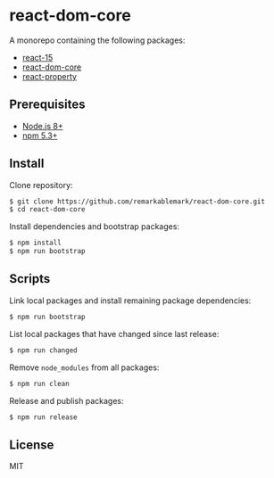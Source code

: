 # react-dom-core

A monorepo containing the following packages:

- [react-15](https://github.com/remarkablemark/react-dom-core/tree/master/packages/react-15)
- [react-dom-core](https://github.com/remarkablemark/react-dom-core/tree/master/packages/react-dom-core)
- [react-property](https://github.com/remarkablemark/react-dom-core/tree/master/packages/react-property)

## Prerequisites

- [Node.js 8+](https://nodejs.org/en/download/)
- [npm 5.3+](https://www.npmjs.com/get-npm)

## Install

Clone repository:

```sh
$ git clone https://github.com/remarkablemark/react-dom-core.git
$ cd react-dom-core
```

Install dependencies and bootstrap packages:

```sh
$ npm install
$ npm run bootstrap
```

## Scripts

Link local packages and install remaining package dependencies:

```sh
$ npm run bootstrap
```

List local packages that have changed since last release:

```sh
$ npm run changed
```

Remove `node_modules` from all packages:

```sh
$ npm run clean
```

Release and publish packages:

```sh
$ npm run release
```

## License

MIT
